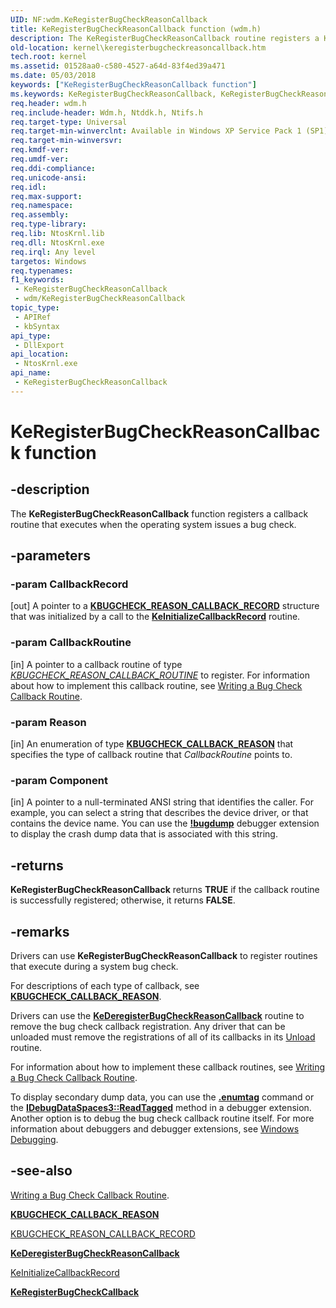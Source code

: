 ```yaml
---
UID: NF:wdm.KeRegisterBugCheckReasonCallback
title: KeRegisterBugCheckReasonCallback function (wdm.h)
description: The KeRegisterBugCheckReasonCallback routine registers a KbCallbackDumpIo, KbCallbackSecondaryDumpData, or KbCallbackAddPages routine, which executes when the operating system issues a bug check.
old-location: kernel\keregisterbugcheckreasoncallback.htm
tech.root: kernel
ms.assetid: 01528aa0-c580-4527-a64d-83f4ed39a471
ms.date: 05/03/2018
keywords: ["KeRegisterBugCheckReasonCallback function"]
ms.keywords: KeRegisterBugCheckReasonCallback, KeRegisterBugCheckReasonCallback routine [Kernel-Mode Driver Architecture], k105_6b2fbc25-072d-470f-9860-e820e60cdf90.xml, kernel.keregisterbugcheckreasoncallback, wdm/KeRegisterBugCheckReasonCallback
req.header: wdm.h
req.include-header: Wdm.h, Ntddk.h, Ntifs.h
req.target-type: Universal
req.target-min-winverclnt: Available in Windows XP Service Pack 1 (SP1), Windows Server 2003, and later versions of Windows.
req.target-min-winversvr: 
req.kmdf-ver: 
req.umdf-ver: 
req.ddi-compliance: 
req.unicode-ansi: 
req.idl: 
req.max-support: 
req.namespace: 
req.assembly: 
req.type-library: 
req.lib: NtosKrnl.lib
req.dll: NtosKrnl.exe
req.irql: Any level
targetos: Windows
req.typenames: 
f1_keywords:
 - KeRegisterBugCheckReasonCallback
 - wdm/KeRegisterBugCheckReasonCallback
topic_type:
 - APIRef
 - kbSyntax
api_type:
 - DllExport
api_location:
 - NtosKrnl.exe
api_name:
 - KeRegisterBugCheckReasonCallback
---
```


# KeRegisterBugCheckReasonCallback function


## -description

The <b>KeRegisterBugCheckReasonCallback</b> function registers a callback routine that executes when the operating system issues a bug check.

## -parameters

### -param CallbackRecord 

[out]
A pointer to a <b><a href="/windows-hardware/drivers/kernel/eprocess">KBUGCHECK_REASON_CALLBACK_RECORD</a></b> structure that was initialized by a call to the <b><a href="/windows-hardware/drivers/kernel/mm-bad-pointer">KeInitializeCallbackRecord</a></b> routine.

### -param CallbackRoutine 

[in]
A pointer to a callback routine of type [*KBUGCHECK_REASON_CALLBACK_ROUTINE*](./nc-wdm-kbugcheck_reason_callback_routine.md) to register. For information about how to implement this callback routine, see <a href="/windows-hardware/drivers/kernel/writing-a-bug-check-callback-routine">Writing a Bug Check Callback Routine</a>.

### -param Reason 

[in]
An enumeration of type <b><a href="/windows-hardware/drivers/ddi/wdm/ne-wdm-_kbugcheck_callback_reason">KBUGCHECK_CALLBACK_REASON</a></b> that specifies the type of callback routine that <i>CallbackRoutine</i> points to.

### -param Component 

[in]
A pointer to a null-terminated ANSI string that identifies the caller. For example, you can select a string that describes the device driver, or that contains the device name. You can use the <b><a href="/windows-hardware/drivers/debugger/-bugdump">!bugdump</a></b> debugger extension to display the crash dump data that is associated with this string.

## -returns

<b>KeRegisterBugCheckReasonCallback</b> returns <b>TRUE</b> if the callback routine is successfully registered; otherwise, it returns <b>FALSE</b>.

## -remarks

Drivers can use <b>KeRegisterBugCheckReasonCallback</b> to register routines that execute during a system bug check.

For descriptions of each type of callback, see [**KBUGCHECK_CALLBACK_REASON**](./ne-wdm-_kbugcheck_callback_reason.md).

Drivers can use the [**KeDeregisterBugCheckReasonCallback**](./nf-wdm-kederegisterbugcheckcallback.md) routine to remove the bug check callback registration. Any driver that can be unloaded must remove the registrations of all of its callbacks in its <a href="/windows-hardware/drivers/ddi/wdm/nc-wdm-driver_unload">Unload</a> routine.

For information about how to implement these callback routines, see <a href="/windows-hardware/drivers/kernel/writing-a-bug-check-callback-routine">Writing a Bug Check Callback Routine</a>.

To display secondary dump data, you can use the <b><a href="https://go.microsoft.com/fwlink/p/?linkid=165501">.enumtag</a></b> command or the <b><a href="https://go.microsoft.com/fwlink/p/?linkid=165500">IDebugDataSpaces3::ReadTagged</a></b> method in a debugger extension. Another option is to debug the bug check callback routine itself. For more information about debuggers and debugger extensions, see <a href="/windows-hardware/drivers/debugger/index">Windows Debugging</a>.

## -see-also

<a href="/windows-hardware/drivers/kernel/writing-a-bug-check-callback-routine">Writing a Bug Check Callback Routine</a>.

<b><a href="/windows-hardware/drivers/ddi/wdm/ne-wdm-_kbugcheck_callback_reason">KBUGCHECK_CALLBACK_REASON</a></b>

<a href="/windows-hardware/drivers/kernel/eprocess">KBUGCHECK_REASON_CALLBACK_RECORD</a>

<b><a href="/windows-hardware/drivers/ddi/wdm/nf-wdm-kederegisterbugcheckreasoncallback">KeDeregisterBugCheckReasonCallback</a></b>

<a href="/windows-hardware/drivers/kernel/mm-bad-pointer">KeInitializeCallbackRecord</a>

<b><a href="/windows-hardware/drivers/ddi/wdm/nf-wdm-keregisterbugcheckcallback">KeRegisterBugCheckCallback</a></b>
